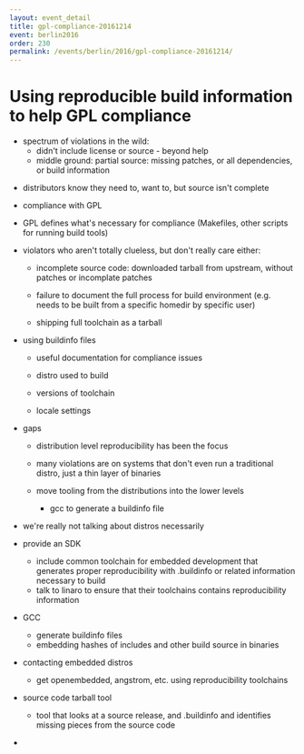 ```yaml
---
layout: event_detail
title: gpl-compliance-20161214
event: berlin2016
order: 230
permalink: /events/berlin/2016/gpl-compliance-20161214/
---
```



# Using reproducible build information to help GPL compliance

* spectrum of violations in the wild:
  * didn't include license or source - beyond help
  * middle ground: partial source: missing patches, or all dependencies, or build information

- distributors know they need to, want to, but source isn't complete

* compliance with GPL

- GPL defines what's necessary for compliance (Makefiles, other
  scripts for running build tools)

* violators who aren't totally clueless, but don't really care either:

  - incomplete source code: downloaded tarball from upstream, without
    patches or incomplate patches

  - failure to document the full process for build environment
    (e.g. needs to be built from a specific homedir by specific user)

  - shipping full toolchain as a tarball

* using buildinfo files

  - useful documentation for compliance issues

  - distro used to build
  - versions of toolchain
  - locale settings

* gaps

  - distribution level reproducibility has been the focus

  - many violations are on systems that don't even run a traditional
    distro, just a thin layer of binaries

  - move tooling from the distributions into the lower levels
    - gcc to generate a buildinfo file

* we're really not talking about distros necessarily
* provide an SDK
  - include common toolchain for embedded development that generates
    proper reproducibility with .buildinfo or related information
    necessary to build
  - talk to linaro to ensure that their toolchains contains
    reproducibility information
* GCC
  - generate buildinfo files
  - embedding hashes of includes and other build source in binaries
* contacting embedded distros
  - get openembedded, angstrom, etc. using reproducibility toolchains

* source code tarball tool
  - tool that looks at a source release, and .buildinfo and identifies
    missing pieces from the source code

-

